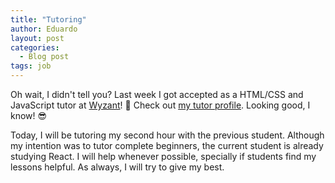 ```yaml
---
title: "Tutoring"
author: Eduardo
layout: post
categories:
  - Blog post
tags: job
---
```


Oh wait, I didn't tell you? Last week I got accepted as a HTML/CSS and JavaScript tutor at [Wyzant](https://wyzant.com)! 🎉 Check out [my tutor profile](https://www.wyzant.com/Tutors/EduardoL). Looking good, I know! 😎

Today, I will be tutoring my second hour with the previous student. Although my intention was to tutor complete beginners, the current student is already studying React. I will help whenever possible, specially if students find my lessons helpful. As always, I will try to give my best.

